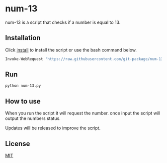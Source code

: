 # num-13

num-13 is a script that checks if a number is equal to 13.

## Installation

Click [install](https://git-package.github.io/num-13/num-13.py) to install the script or use the bash command below.

```bash
Invoke-WebRequest 'https://raw.githubusercontent.com/git-package/num-13/main/num-13.py' -OutFile ./num-13.py
```

## Run

```bash
python num-13.py
```

## How to use

When you run the script it will request the number. once input the script will output the numbers status.

Updates will be released to improve the script.

## License

[MIT](https://choosealicense.com/licenses/mit/)
